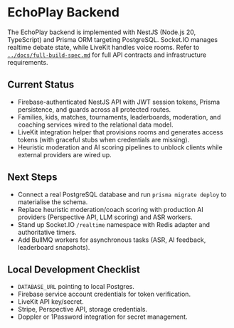 # EchoPlay Backend

The EchoPlay backend is implemented with NestJS (Node.js 20, TypeScript) and Prisma ORM targeting PostgreSQL. Socket.IO manages realtime debate state, while LiveKit handles voice rooms. Refer to [`../docs/full-build-spec.md`](../docs/full-build-spec.md) for full API contracts and infrastructure requirements.

## Current Status
- Firebase-authenticated NestJS API with JWT session tokens, Prisma persistence, and guards across all protected routes.
- Families, kids, matches, tournaments, leaderboards, moderation, and coaching services wired to the relational data model.
- LiveKit integration helper that provisions rooms and generates access tokens (with graceful stubs when credentials are missing).
- Heuristic moderation and AI scoring pipelines to unblock clients while external providers are wired up.

## Next Steps
- Connect a real PostgreSQL database and run `prisma migrate deploy` to materialise the schema.
- Replace heuristic moderation/coach scoring with production AI providers (Perspective API, LLM scoring) and ASR workers.
- Stand up Socket.IO `/realtime` namespace with Redis adapter and authoritative timers.
- Add BullMQ workers for asynchronous tasks (ASR, AI feedback, leaderboard snapshots).

## Local Development Checklist
- `DATABASE_URL` pointing to local Postgres.
- Firebase service account credentials for token verification.
- LiveKit API key/secret.
- Stripe, Perspective API, storage credentials.
- Doppler or 1Password integration for secret management.
